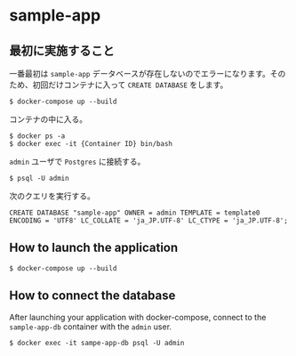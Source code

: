 # sample-app

## 最初に実施すること
一番最初は `sample-app` データベースが存在しないのでエラーになります。そのため、初回だけコンテナに入って `CREATE DATABASE` をします。

```
$ docker-compose up --build
```

コンテナの中に入る。
```
$ docker ps -a
$ docker exec -it {Container ID} bin/bash
```

`admin` ユーザで `Postgres` に接続する。
```
$ psql -U admin
```

次のクエリを実行する。
```
CREATE DATABASE "sample-app" OWNER = admin TEMPLATE = template0 ENCODING = 'UTF8' LC_COLLATE = 'ja_JP.UTF-8' LC_CTYPE = 'ja_JP.UTF-8';
```

## How to launch the application
```
$ docker-compose up --build
```

## How to connect the database
After launching your application with docker-compose, connect to the `sample-app-db` container with the `admin` user.
```
$ docker exec -it sampe-app-db psql -U admin
```